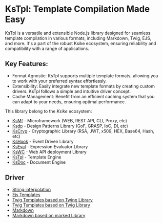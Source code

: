 # KsTpl: Template Compilation Made Easy

KsTpl is a versatile and extensible Node.js library designed for seamless template compilation in various formats, including Markdown, Twig, EJS, and more. It's a part of the robust Ksike ecosystem, ensuring reliability and compatibility with a range of applications.

## Key Features:

- Format Agnostic: KsTpl supports multiple template formats, allowing you to work with your preferred syntax effortlessly.
- Extensibility: Easily integrate new template formats by creating custom drivers. KsTpl follows a simple and intuitive driver concept.
- Cache Management: Benefit from an efficient caching system that you can adapt to your needs, ensuring optimal performance.

This library belong to the *Ksike* ecosystem:
- [KsMf](https://www.npmjs.com/package/ksmf) - Microframework (WEB, REST API, CLI, Proxy, etc)
- [Ksdp](https://www.npmjs.com/package/ksdp) - Design Patterns Library (GoF, GRASP, IoC, DI, etc)
- [KsCryp](https://www.npmjs.com/package/kscryp) - Cryptographic Library (RSA, JWT, x509, HEX, Base64, Hash, etc) 
- [KsHook](https://www.npmjs.com/package/kshook) - Event Driven Library
- [KsEval](https://www.npmjs.com/package/kseval) - Expression Evaluator Library 
- [KsWC](https://www.npmjs.com/package/kswc) - Web API deployment Library
- [KsTpl](https://www.npmjs.com/package/kstpl) - Template Engine
- [KsDoc](https://www.npmjs.com/package/ksdoc) - Document Engine

## Driver
- [String interpolation](./doc/driver.str.md)
- [Ejs Templates](./doc/driver.ejs.md)
- [Twig Templates based on Twing Library](./doc/driver.twing.md)
- [Twig Templates based on Twig Library](./doc/driver.twig.md)
- [Markdown](./doc/driver.markdown.md)
- [Markdown based on marked Library](./doc/driver.marked.md)